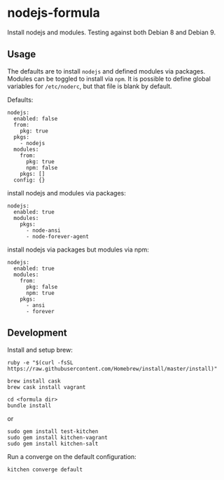# nodejs-formula

Install nodejs and modules. Testing against both Debian 8 and Debian 9.

## Usage
The defaults are to install `nodejs` and defined modules via packages. Modules can be toggled to install via `npm`. It is possible to define global variables for `/etc/noderc`, but that file is blank by default.

Defaults:
```
nodejs:
  enabled: false
  from:
    pkg: true
  pkgs:
    - nodejs
  modules:
    from:
      pkg: true
      npm: false
    pkgs: []
  config: {}
```

install nodejs and modules via packages:
```
nodejs:
  enabled: true
  modules:
    pkgs:
      - node-ansi
      - node-forever-agent
```

install nodejs via packages but modules via npm:
```
nodejs:
  enabled: true
  modules:
    from:
      pkg: false
      npm: true
    pkgs:
      - ansi
      - forever
```

## Development
Install and setup brew:
```
ruby -e "$(curl -fsSL https://raw.githubusercontent.com/Homebrew/install/master/install)"
```

```
brew install cask
brew cask install vagrant
```

```
cd <formula dir>
bundle install
```
or
```
sudo gem install test-kitchen
sudo gem install kitchen-vagrant
sudo gem install kitchen-salt
```

Run a converge on the default configuration:
```
kitchen converge default
```

